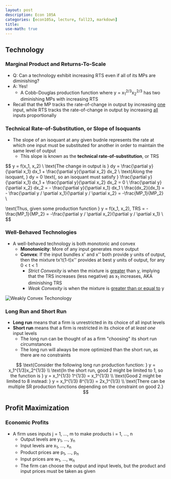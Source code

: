 ```yaml
---
layout: post
description: Econ 105A
categories: [econ105a, lecture, fall23, markdown]
title: 
use-math: true
---
```


## Technology

### Marginal Product and Returns-To-Scale

- Q: Can a technology exhibit increasing RTS even if all of its MPs are diminishing?
- A: Yes!
    - A Cobb-Douglas production function where y = x<sub>1</sub><sup>2/3</sup>x<sub>2</sub><sup>2/3</sup> has two diminishing MPs with increasing RTS
- Recall that the MP tracks the rate-of-change in output by increasing <u>one</u> input, while RTS tracks the rate-of-change in output by increasing <u>all</u> inputs proportionally

### Technical Rate-of-Substitution, or Slope of Isoquants

- The slope of an isoquant at any given budnle represents the rate at which one input must be substituted for another in order to maintain the same level of output
    - This slope is known as the **technical rate-of-substitution**, or TRS

$$
y = f(x_1, x_2) \\
\text{The change in output is } dy = \frac{\partial y}{\partial x_1} dx_1 + \frac{\partial y}{\partial x_2} dx_2 \\
\text{Along the isoquant, } dy = 0 \text{, so an isoquant must satisfy } \frac{\partial y}{\partial x_1} dx_1 + \frac{\partial y}{\partial x_2} dx_2 = 0 \\
\frac{\partial y}{\partial x_2} dx_2 = - \frac{\partial y}{\partial x_1} dx_1 \\
\frac{dx_2}{dx_1} = - \frac{\partial y / \partial x_1}{\partial y / \partial x_2} = -\frac{MP_1}{MP_2} \\

\text{Thus, given some production function } y = f(x_1, x_2), TRS = -\frac{MP_1}{MP_2} = -\frac{\partial y / \partial x_2}{\partial y / \partial x_1} \\
$$

### Well-Behaved Technologies

- A well-behaved technology is both monotonic and convex
    - **Monotonicity**: More of any input generates more output
    - **Convex**: If the input bundles x' and x'' both provide y units of output, then the mixture tx't(1-t)x'' provides at best y units of output, for any 0 < t < 1
        - *Strict Convexity* is when the mixture is <u>greater</u> than y, implying that the TRS increases (less negative) as x<sub>1</sub> increases, AKA diminishing TRS
        - *Weak Convexity* is when the mixture is <u>greater than or equal to</u> y

![Weakly Convex Techonology](https://i.ytimg.com/vi/jjSZ53Ni_ag/maxresdefault.jpg)

### Long Run and Short Run

- **Long run** means that a firm is unrestricted in its choice of all input levels
- **Short run** means that a firm is restricted in its choice of at *least one* input levels
    - The long run can be thought of as a firm "choosing" its short run circumstances
    - The long run will always be more optimized than the short run, as there are no constraints

$$
\text{Consider the following long run production function: } y = x_1^{1/3}x_2^{1/3} \\
\text{In the short run, good 2 might be limited to 1, so the function is } y = x_1^{1/3} 1^{1/3} = x_1^{1/3} \\
\text{Good 2 might be limited to 8 instead: } y = x_1^{1/3} 8^{1/3} = 2x_1^{1/3} \\
\text{There can be multiple SR production functions depending on the constraint on good 2.}
$$

## Profit Maximization

### Economic Profits

- A firm uses inputs j = 1, ..., m to make products i = 1, ..., n
    - Output levels are y<sub>1</sub>, ..., y<sub>n</sub>
    - Input levels are x<sub>1</sub>, ..., x<sub>n</sub>
    - Product prices are p<sub>1</sub>, ..., p<sub>n</sub>
    - Input prices are w<sub>1</sub>, ..., w<sub>n</sub>
    - The firm can choose the output and input levels, but the product and input prices must be taken as given